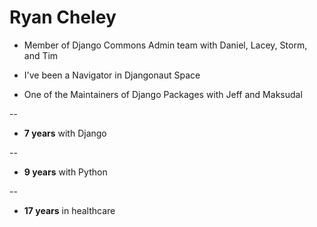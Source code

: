 # Ryan Cheley

* Member of Django Commons Admin team with Daniel, Lacey, Storm, and Tim

* I've been a Navigator in Djangonaut Space

* One of the Maintainers of Django Packages with Jeff and Maksudal


--

- **7 years** with Django


--

- **9 years** with Python

--

- **17 years** in healthcare
